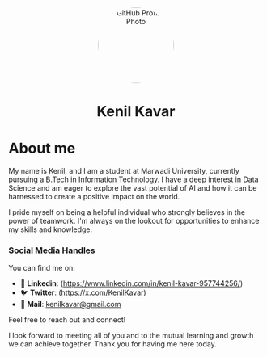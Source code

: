 <div align="center">
  <img src="https://avatars.githubusercontent.com/u/125490448?v=4" alt="GitHub Profile Photo" style="border-radius: 50%; width: 150px; height: 150px;">
  <h1>Kenil Kavar</h1>
</div>

# About me
My name is Kenil, and I am a student at Marwadi University, currently pursuing a B.Tech in Information Technology. I have a deep interest in Data Science and am eager to explore the vast potential of AI and how it can be harnessed to create a positive impact on the world.

I pride myself on being a helpful individual who strongly believes in the power of teamwork. I'm always on the lookout for opportunities to enhance my skills and knowledge.

### Social Media Handles

You can find me on:
- 👥 **Linkedin**: (https://www.linkedin.com/in/kenil-kavar-957744256/)
- 🐦 **Twitter**: (https://x.com/KenilKavar)
- 📧 **Mail**: kenilkavar@gmail.com

Feel free to reach out and connect! 

I look forward to meeting all of you and to the mutual learning and growth we can achieve together. Thank you for having me here today.

